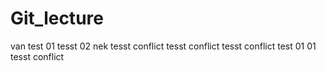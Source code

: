 # Git_lecture
van test 01
tesst 02 nek
tesst conflict
tesst conflict
tesst conflict
test 01 01
tesst conflict
